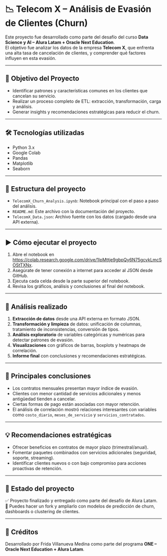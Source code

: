 # 📉 Telecom X – Análisis de Evasión de Clientes (Churn)

Este proyecto fue desarrollado como parte del desafío del curso **Data Science y AI – Alura Latam + Oracle Next Education**.  
El objetivo fue analizar los datos de la empresa **Telecom X**, que enfrenta una alta tasa de cancelación de clientes, y comprender qué factores influyen en esta evasión.

---

## 🎯 Objetivo del Proyecto

- Identificar patrones y características comunes en los clientes que cancelan su servicio.
- Realizar un proceso completo de ETL: extracción, transformación, carga y análisis.
- Generar insights y recomendaciones estratégicas para reducir el churn.

---

## 🛠️ Tecnologías utilizadas

- Python 3.x
- Google Colab
- Pandas
- Matplotlib
- Seaborn

---

## 📁 Estructura del proyecto

- `TelecomX_Churn_Analysis.ipynb`: Notebook principal con el paso a paso del análisis.
- `README.md`: Este archivo con la documentación del proyecto.
- `TelecomX_Data.json`: Archivo fuente con los datos (cargado desde una API externa).

---

## ▶️ Cómo ejecutar el proyecto

1. Abre el notebook en https://colab.research.google.com/drive/1lpMttje9gbpQy6N75gcvkLmcSOStTXNx.
2. Asegúrate de tener conexión a internet para acceder al JSON desde GitHub.
3. Ejecuta cada celda desde la parte superior del notebook.
4. Revisa los gráficos, análisis y conclusiones al final del notebook.

---

## 🔎 Análisis realizado

1. **Extracción de datos** desde una API externa en formato JSON.
2. **Transformación y limpieza** de datos: unificación de columnas, tratamiento de inconsistencias, conversión de tipos.
3. **Análisis exploratorio** de variables categóricas y numéricas para detectar patrones de evasión.
4. **Visualizaciones** con gráficos de barras, boxplots y heatmaps de correlación.
5. **Informe final** con conclusiones y recomendaciones estratégicas.

---

## 📌 Principales conclusiones

- Los contratos mensuales presentan mayor índice de evasión.
- Clientes con menor cantidad de servicios adicionales y menos antigüedad tienden a cancelar.
- Ciertas formas de pago están asociadas con mayor retención.
- El análisis de correlación mostró relaciones interesantes con variables como `costo_diario`, `meses_de_servicio` y `servicios_contratados`.

---

## 💡 Recomendaciones estratégicas

- Ofrecer beneficios en contratos de mayor plazo (trimestral/anual).
- Fomentar paquetes combinados con servicios adicionales (seguridad, soporte, streaming).
- Identificar clientes nuevos o con bajo compromiso para acciones proactivas de retención.

---

## 📍 Estado del proyecto

✅ Proyecto finalizado y entregado como parte del desafío de Alura Latam.  
🔁 Puedes hacer un fork y ampliarlo con modelos de predicción de churn, dashboards o clustering de clientes.

---

## 🤝 Créditos

Desarrollado por Frida Villanueva Medina como parte del programa **ONE – Oracle Next Education + Alura Latam**.
